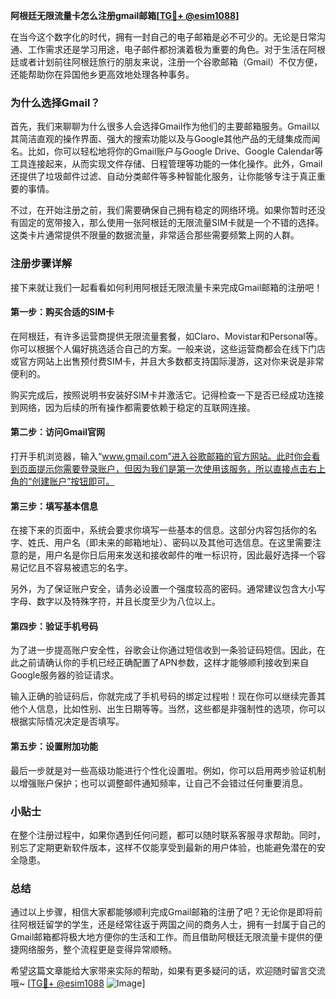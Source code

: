 **阿根廷无限流量卡怎么注册gmail邮箱[[TG💪+ @esim1088](https://t.me/s/esim1088)]**

在当今这个数字化的时代，拥有一封自己的电子邮箱是必不可少的。无论是日常沟通、工作需求还是学习用途，电子邮件都扮演着极为重要的角色。对于生活在阿根廷或者计划前往阿根廷旅行的朋友来说，注册一个谷歌邮箱（Gmail）不仅方便，还能帮助你在异国他乡更高效地处理各种事务。

### 为什么选择Gmail？

首先，我们来聊聊为什么很多人会选择Gmail作为他们的主要邮箱服务。Gmail以其简洁直观的操作界面、强大的搜索功能以及与Google其他产品的无缝集成而闻名。比如，你可以轻松地将你的Gmail账户与Google Drive、Google Calendar等工具连接起来，从而实现文件存储、日程管理等功能的一体化操作。此外，Gmail还提供了垃圾邮件过滤、自动分类邮件等多种智能化服务，让你能够专注于真正重要的事情。

不过，在开始注册之前，我们需要确保自己拥有稳定的网络环境。如果你暂时还没有固定的宽带接入，那么使用一张阿根廷的无限流量SIM卡就是一个不错的选择。这类卡片通常提供不限量的数据流量，非常适合那些需要频繁上网的人群。

### 注册步骤详解

接下来就让我们一起看看如何利用阿根廷无限流量卡来完成Gmail邮箱的注册吧！

#### 第一步：购买合适的SIM卡

在阿根廷，有许多运营商提供无限流量套餐，如Claro、Movistar和Personal等。你可以根据个人偏好挑选适合自己的方案。一般来说，这些运营商都会在线下门店或官方网站上出售预付费SIM卡，并且大多数都支持国际漫游，这对你来说是非常便利的。

购买完成后，按照说明书安装好SIM卡并激活它。记得检查一下是否已经成功连接到网络，因为后续的所有操作都需要依赖于稳定的互联网连接。

#### 第二步：访问Gmail官网

打开手机浏览器，输入“www.gmail.com”进入谷歌邮箱的官方网站。此时你会看到页面提示你需要登录账户，但因为我们是第一次使用该服务，所以直接点击右上角的“创建账户”按钮即可。

#### 第三步：填写基本信息

在接下来的页面中，系统会要求你填写一些基本的信息。这部分内容包括你的名字、姓氏、用户名（即未来的邮箱地址）、密码以及其他可选信息。在这里需要注意的是，用户名是你日后用来发送和接收邮件的唯一标识符，因此最好选择一个容易记忆且不容易被遗忘的名字。

另外，为了保证账户安全，请务必设置一个强度较高的密码。通常建议包含大小写字母、数字以及特殊字符，并且长度至少为八位以上。

#### 第四步：验证手机号码

为了进一步提高账户安全性，谷歌会让你通过短信收到一条验证码短信。因此，在此之前请确认你的手机已经正确配置了APN参数，这样才能够顺利接收到来自Google服务器的验证请求。

输入正确的验证码后，你就完成了手机号码的绑定过程啦！现在你可以继续完善其他个人信息，比如性别、出生日期等等。当然，这些都是非强制性的选项，你可以根据实际情况决定是否填写。

#### 第五步：设置附加功能

最后一步就是对一些高级功能进行个性化设置啦。例如，你可以启用两步验证机制以增强账户保护；也可以调整邮件通知频率，让自己不会错过任何重要消息。

### 小贴士

在整个注册过程中，如果你遇到任何问题，都可以随时联系客服寻求帮助。同时，别忘了定期更新软件版本，这样不仅能享受到最新的用户体验，也能避免潜在的安全隐患。

### 总结

通过以上步骤，相信大家都能够顺利完成Gmail邮箱的注册了吧？无论你是即将前往阿根廷留学的学生，还是经常往返于两国之间的商务人士，拥有一封属于自己的Gmail邮箱都将极大地方便你的生活和工作。而且借助阿根廷无限流量卡提供的便捷网络服务，整个流程更是变得异常顺畅。

希望这篇文章能给大家带来实际的帮助，如果有更多疑问的话，欢迎随时留言交流哦~ [[TG💪+ @esim1088](https://t.me/s/esim1088) ![Image](https://i.postimg.cc/4NQfJmqS/Snipaste-2025-05-13-00-14-12.png)]